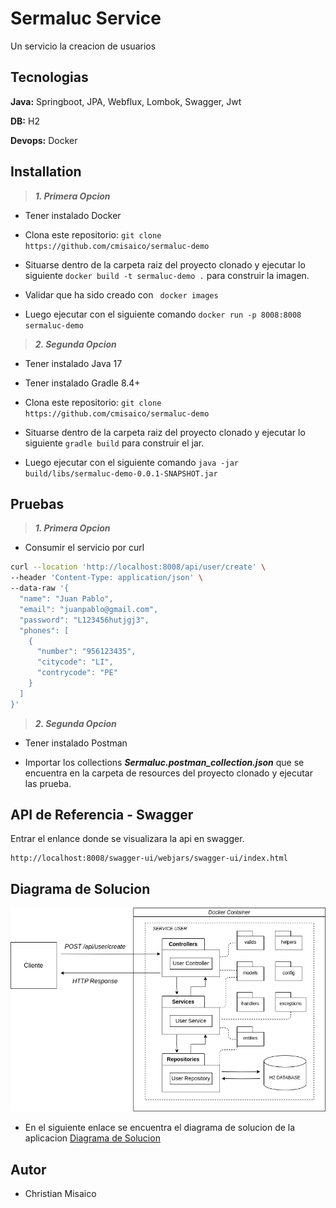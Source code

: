 
# Sermaluc Service

Un servicio la creacion de usuarios

## Tecnologias

**Java:** Springboot, JPA, Webflux, Lombok, Swagger, Jwt

**DB:** H2

**Devops:** Docker


## Installation

> **_1. Primera Opcion_**

- Tener instalado Docker

- Clona este repositorio: `git clone https://github.com/cmisaico/sermaluc-demo`

- Situarse dentro de la carpeta raiz del proyecto clonado y ejecutar  lo siguiente  `docker build -t sermaluc-demo .` para construir la imagen.

- Validar que ha sido creado con   ` docker images`

- Luego ejecutar con el siguiente comando `docker run -p 8008:8008 sermaluc-demo`

> **_2. Segunda Opcion_**

- Tener instalado Java 17

- Tener instalado Gradle 8.4+

- Clona este repositorio: `git clone https://github.com/cmisaico/sermaluc-demo`

- Situarse dentro de la carpeta raiz del proyecto clonado y ejecutar  lo siguiente  `gradle build` para construir el jar.

- Luego ejecutar con el siguiente comando `java -jar build/libs/sermaluc-demo-0.0.1-SNAPSHOT.jar`

## Pruebas

> **_1. Primera Opcion_**

- Consumir el servicio por curl

```bash
curl --location 'http://localhost:8008/api/user/create' \
--header 'Content-Type: application/json' \
--data-raw '{
  "name": "Juan Pablo",
  "email": "juanpablo@gmail.com",
  "password": "L123456hutjgj3",
  "phones": [
    {
      "number": "956123435",
      "citycode": "LI",
      "contrycode": "PE"
    }
  ]
}'
```


> **_2. Segunda Opcion_**

- Tener instalado Postman

- Importar los collections _**Sermaluc.postman_collection.json**_ que se encuentra en la carpeta de resources del proyecto clonado y ejecutar las prueba.





## API de Referencia - Swagger

Entrar el enlance donde se visualizara la api en swagger.
```
http://localhost:8008/swagger-ui/webjars/swagger-ui/index.html
```

## Diagrama de Solucion




![Descripción de la imagen](/src/main/resources/images/sermaluc-service-solution.png "Diagrama de Solucion")

- En el siguiente enlace se encuentra el diagrama de solucion de la aplicacion [Diagrama de Solucion](https://drive.google.com/file/d/1LVpS_XGuvJDCLw0sGrcgeF9VjIL1WlMU/view?usp=sharing)


## Autor

- Christian Misaico
